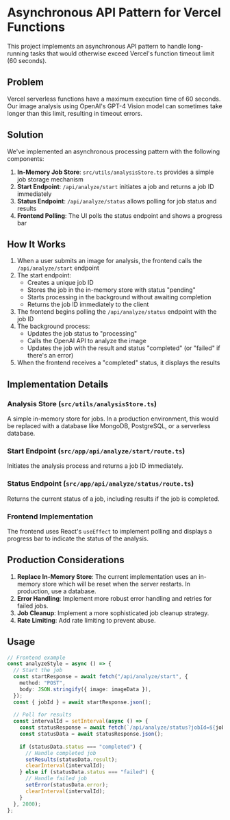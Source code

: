 # Asynchronous API Pattern for Vercel Functions

This project implements an asynchronous API pattern to handle long-running tasks that would otherwise exceed Vercel's function timeout limit (60 seconds).

## Problem

Vercel serverless functions have a maximum execution time of 60 seconds. Our image analysis using OpenAI's GPT-4 Vision model can sometimes take longer than this limit, resulting in timeout errors.

## Solution

We've implemented an asynchronous processing pattern with the following components:

1. **In-Memory Job Store**: `src/utils/analysisStore.ts` provides a simple job storage mechanism
2. **Start Endpoint**: `/api/analyze/start` initiates a job and returns a job ID immediately
3. **Status Endpoint**: `/api/analyze/status` allows polling for job status and results
4. **Frontend Polling**: The UI polls the status endpoint and shows a progress bar

## How It Works

1. When a user submits an image for analysis, the frontend calls the `/api/analyze/start` endpoint
2. The start endpoint:
   - Creates a unique job ID
   - Stores the job in the in-memory store with status "pending"
   - Starts processing in the background without awaiting completion
   - Returns the job ID immediately to the client
3. The frontend begins polling the `/api/analyze/status` endpoint with the job ID
4. The background process:
   - Updates the job status to "processing"
   - Calls the OpenAI API to analyze the image
   - Updates the job with the result and status "completed" (or "failed" if there's an error)
5. When the frontend receives a "completed" status, it displays the results

## Implementation Details

### Analysis Store (`src/utils/analysisStore.ts`)

A simple in-memory store for jobs. In a production environment, this would be replaced with a database like MongoDB, PostgreSQL, or a serverless database.

### Start Endpoint (`src/app/api/analyze/start/route.ts`)

Initiates the analysis process and returns a job ID immediately.

### Status Endpoint (`src/app/api/analyze/status/route.ts`)

Returns the current status of a job, including results if the job is completed.

### Frontend Implementation

The frontend uses React's `useEffect` to implement polling and displays a progress bar to indicate the status of the analysis.

## Production Considerations

1. **Replace In-Memory Store**: The current implementation uses an in-memory store which will be reset when the server restarts. In production, use a database.
2. **Error Handling**: Implement more robust error handling and retries for failed jobs.
3. **Job Cleanup**: Implement a more sophisticated job cleanup strategy.
4. **Rate Limiting**: Add rate limiting to prevent abuse.

## Usage

```typescript
// Frontend example
const analyzeStyle = async () => {
  // Start the job
  const startResponse = await fetch("/api/analyze/start", {
    method: "POST",
    body: JSON.stringify({ image: imageData }),
  });
  const { jobId } = await startResponse.json();
  
  // Poll for results
  const intervalId = setInterval(async () => {
    const statusResponse = await fetch(`/api/analyze/status?jobId=${jobId}`);
    const statusData = await statusResponse.json();
    
    if (statusData.status === "completed") {
      // Handle completed job
      setResults(statusData.result);
      clearInterval(intervalId);
    } else if (statusData.status === "failed") {
      // Handle failed job
      setError(statusData.error);
      clearInterval(intervalId);
    }
  }, 2000);
};
```
